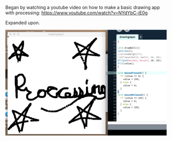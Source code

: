 Began by watching a youtube video on how to make a basic drawing app with processing:
https://www.youtube.com/watch?v=NYdYbC-iE0g

Expanded upon. 

![alt tag](drawingApp1.png)